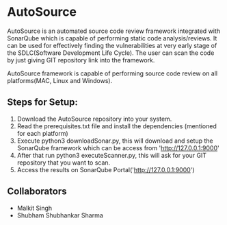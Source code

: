 # AutoSource

AutoSource is an automated source code review framework integrated with SonarQube which is capable of performing static code analysis/reviews. It can be used for effectively finding the vulnerabilities at very early stage of the SDLC(Software Development Life Cycle). The user can scan the code by just giving GIT repository link into the framework. 

AutoSource framework is capable of performing source code review on all platforms(MAC, Linux and Windows).  

## Steps for Setup:

1. Download the AutoSource repository into your system.
2. Read the prerequisites.txt file and install the dependencies (mentioned for each platform)
3. Execute python3 downloadSonar.py, this will download and setup the SonarQube framework which can be access from 'http://127.0.0.1:9000'
4. After that run python3 executeScanner.py, this will ask for your GIT repository that you want to scan.
5. Access the results on SonarQube Portal('http://127.0.0.1:9000')

## Collaborators
* Malkit Singh
* Shubham Shubhankar Sharma

